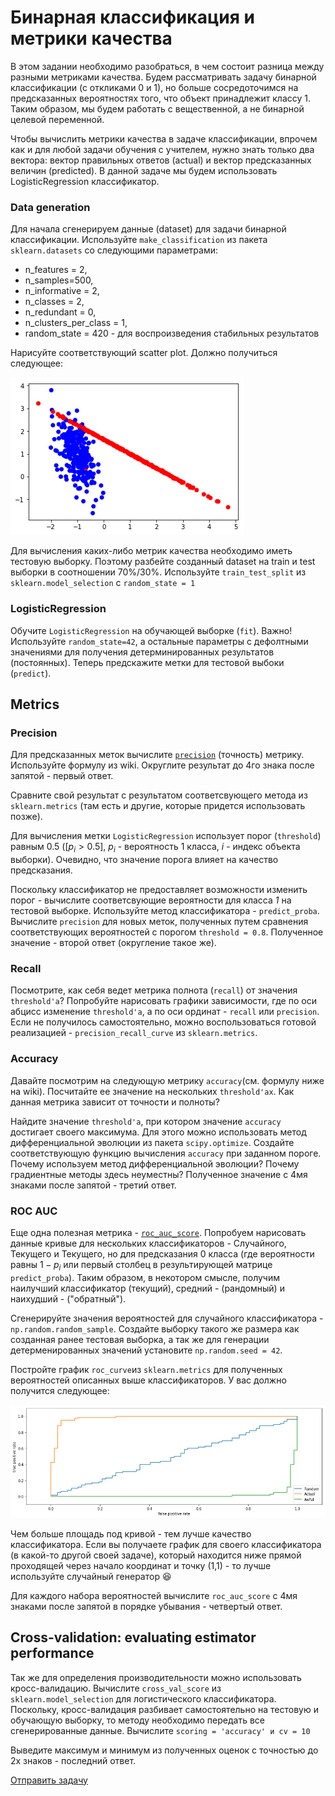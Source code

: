 # Бинарная классификация и метрики качества

В этом задании необходимо разобраться, в чем состоит разница между разными метриками качества. Будем рассматривать задачу бинарной классификации (с откликами 0 и 1), но больше сосредоточимся на предсказанных вероятностях того, что объект принадлежит классу 1. Таким образом, мы будем работать с вещественной, а не бинарной целевой переменной.

Чтобы вычислить метрики качества в задаче классификации, впрочем как и для любой задачи обучения с учителем, нужно знать только два вектора: вектор правильных ответов (actual) и вектор предсказанных величин (predicted). В данной задаче мы будем использовать LogisticRegression классификатор.

### Data generation

Для начала сгенерируем данные (dataset) для задачи бинарной классификации. Используйте `make_classification` из пакета `sklearn.datasets` со следующими параметрами:

* n_features = 2,
* n_samples=500,
* n_informative = 2,
* n_classes = 2, 
* n_redundant = 0,
* n_clusters_per_class = 1,
* random_state = 420 - для воспроизведения стабильных результатов

Нарисуйте соответствующий scatter plot. Должно получиться следующее:

![dataset](dataset.png)

Для вычисления каких-либо метрик качества необходимо иметь тестовую выборку. Поэтому разбейте созданный dataset на train и test выборки в соотношении 70%/30%. Используйте `train_test_split` из `sklearn.model_selection` с `random_state = 1`

### LogisticRegression

Обучите `LogisticRegression` на обучающей выборке (`fit`). Важно! Используйте `random_state=42`, а остальные параметры с дефолтными значениями для получения детерминированных результатов (постоянных). 
Теперь предскажите метки для тестовой выбоки (`predict`).

## Metrics

### Precision

Для предсказанных меток вычислите [`precision`](https://en.wikipedia.org/wiki/Precision_and_recall#Definition_&#40;classification_context&#41; ) (точность) метрику. Используйте формулу из wiki.
Округлите результат до 4го знака после запятой - первый ответ.

Сравните свой результат с результатом соответсвующего метода из `sklearn.metrics` (там есть и другие, которые придется использовать позже).

Для вычисления метки `LogisticRegression` использует порог (`threshold`) равным $`0.5`$ ($`[p_i > 0.5]`$, $`p_i`$ - вероятность 1 класса, $`i`$ - индекс объекта выборки). Очевидно, что значение порога влияет на качество предсказания.

Поскольку классификатор не предоставляет возможности изменить порог - вычислите соответсвующие вероятности для класса *1* на тестовой выборке. Используйте метод классификатора - `predict_proba`. Вычислите `precision` для новых меток, полученных путем сравнения соответствующих вероятностей с порогом `threshold = 0.8`. Полученное значение - второй ответ (округление такое же).

### Recall

Посмотрите, как себя ведет метрика полнота (`recall`) от значения `threshold'а`?
Попробуйте нарисовать графики зависимости, где по оси абцисс изменение `threshold'а`, а по оси ординат - `recall` или `precision`. Если не получилось самостоятельно, можно воспользоваться готовой реализацией - `precision_recall_curve` из `sklearn.metrics`.

### Accuracy

Давайте посмотрим на следующую метрику `accuracy`(см. формулу ниже на wiki). Посчитайте ее значение на нескольких `threshold'ах`. Как данная метрика зависит от точности и полноты?

Найдите значение `threshold'а`, при котором значение `accuracy` достигает своего максимума. Для этого можно использовать метод дифференциальной эволюции из пакета `scipy.optimize`. Создайте соответствующую функцию вычисления `accuracy` при заданном пороге. Почему используем метод дифференциальной эволюции? Почему градиентные методы здесь неуместны? Полученное значение с 4мя знаками после запятой - третий ответ.

### ROC AUC

Еще одна полезная метрика - [`roc_auc_score`](https://en.wikipedia.org/wiki/Receiver_operating_characteristic). Попробуем нарисовать данные кривые для нескольких классификаторов - Случайного, Текущего и Текущего, но для предсказания 0 класса (где вероятности равны $`1 - p_i`$ или первый столбец в результирующей матрице `predict_proba`).
Таким образом, в некотором смысле,  получим наилучший классификатор (текущий), средний - (рандомный) и наихудший - ("обратный").

Сгенерируйте значения вероятностей для случайного классификатора - `np.random.random_sample`. Создайте выборку такого же размера как созданная ранее тестовая выборка, а так же для генерации детерменированных значений установите `np.random.seed = 42`.

Постройте график `roc_curve`из `sklearn.metrics` для полученных вероятностей описанных выше классификаторов. У вас должно получится следующее:

![roc_auc](roc_auc.png)

Чем больше площадь под кривой - тем лучше качество классификатора. Если вы получаете график для своего классификатора (в какой-то другой своей задаче), который находится ниже прямой проходящей через начало координат и точку (1,1) - то лучше используйте случайный генератор :laughing:

Для каждого набора вероятностей вычислите `roc_auc_score` с 4мя знаками после запятой в порядке убывания - четвертый ответ.


## Cross-validation: evaluating estimator performance

Так же для определения производительности можно использовать кросс-валидацию.
Вычислите `cross_val_score` из `sklearn.model_selection` для логистического классификатора. Поскольку, кросс-валидация разбивает самостоятельно на тестовую и обучающую выборку, то методу необходимо передать все сгенерированные данные.
Вычислите `scoring = 'accuracy' и cv = 10`

Выведите максимум и минимум из полученных оценок с точностью до 2х знаков - последний ответ.

[Отправить задачу](https://goo.gl/forms/yWaIl5Y3CFiSNWBg1)
